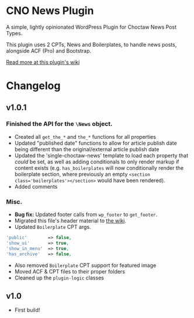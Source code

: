 # CNO News Plugin

A simple, lightly opinionated WordPress Plugin for Choctaw News Post Types.

This plugin uses 2 CPTs, News and Boilerplates, to handle news posts, alongside ACF (Pro) and Bootstrap.

[Read more at this plugin's wiki](https://github.com/choctaw-nation/news-plugin/wiki)

# Changelog

## v1.0.1

### Finished the API for the `\News` object.

-   Created all `get_the_*` and `the_*` functions for all properties
-   Updated "published date" functions to allow for article publish date being different than the original/external article publish date
-   Updated the 'single-choctaw-news' template to load each property that _could_ be set, as well as adding conditionals to only render markup if content exists (e.g. `has_boilerplates` will now conditionally render the boilerplate section, where previously an empty `<section class='boilerplates'></section>` would have been rendered).
-   Added comments

### Misc.

-   **Bug fix:** Updated footer calls from `wp_footer` to `get_footer`.
-   Migrated this file's header material to [the wiki](https://github.com/choctaw-nation/news-plugin/wiki).
-   Updated `Boilerplate` CPT args.

```php
'public'        => false,
'show_ui'       => true,
'show_in_menu'  => true,
'has_archive'   => false,
```

-   Also removed `Boilerplate` CPT support for featured image
-   Moved ACF & CPT files to their proper folders
-   Cleaned up the `plugin-logic` classes

## v1.0

-   First build!
